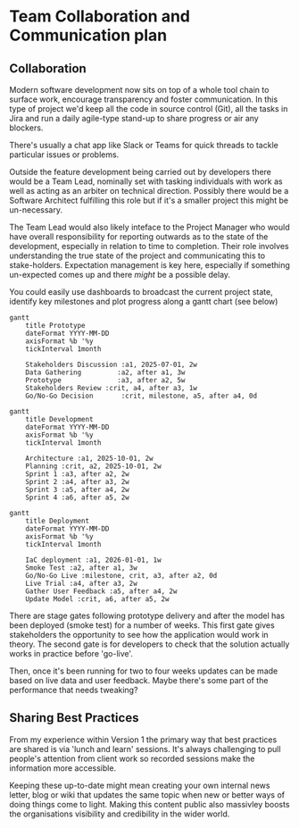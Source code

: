 # Team Collaboration and Communication plan

## Collaboration
Modern software development now sits on top of a whole tool chain to surface work, encourage transparency and foster communication. In this type of project we'd keep all the code in source control (Git), all the tasks in Jira and run a daily agile-type stand-up to share progress or air any blockers. 

There's usually a chat app like Slack or Teams for quick threads to tackle particular issues or problems.

Outside the feature development being carried out by developers there would be a Team Lead, nominally set with tasking individuals with work as well as acting as an arbiter on technical direction. Possibly there would be a Software Architect fulfilling this role but if it's a smaller project this might be un-necessary. 

The Team Lead would also likely inteface to the Project Manager who would have overall responsibility for reporting outwards as to the state of the development, especially in relation to time to completion. Their role involves understanding the true state of the project and communicating this to stake-holders. Expectation management is key here, especially if something un-expected comes up and there _might_ be a possible delay. 

You could easily use dashboards to broadcast the current project state, identify key milestones and plot progress along a gantt chart (see below)

<style>
  /* Default for dark themes - white text */
  .mermaid text {
    fill: white !important;
  }
  .mermaid .taskText, 
  .mermaid .sectionTitle, 
  .mermaid .grid text, 
  .mermaid .tickText,
  .mermaid .titleText,
  .mermaid .labelText,
  .mermaid .loopText,
  .mermaid .actor text {
    fill: white !important;
  }
  
  /* Handle mdBook light and rust themes - black text */
  html.light .mermaid text,
  html.light .mermaid .taskText,
  html.light .mermaid .sectionTitle,
  html.light .mermaid .grid text,
  html.light .mermaid .tickText,
  html.light .mermaid .titleText,
  html.light .mermaid .labelText,
  html.light .mermaid .loopText,
  html.light .mermaid .actor text,
  html.rust .mermaid text,
  html.rust .mermaid .taskText,
  html.rust .mermaid .sectionTitle,
  html.rust .mermaid .grid text,
  html.rust .mermaid .tickText,
  html.rust .mermaid .titleText,
  html.rust .mermaid .labelText,
  html.rust .mermaid .loopText,
  html.rust .mermaid .actor text {
    fill: black !important;
  }
  
  /* Ensure dark themes have white text */
  html.navy .mermaid text,
  html.navy .mermaid .taskText,
  html.navy .mermaid .sectionTitle,
  html.navy .mermaid .grid text,
  html.navy .mermaid .tickText,
  html.navy .mermaid .titleText,
  html.navy .mermaid .labelText,
  html.navy .mermaid .loopText,
  html.navy .mermaid .actor text,
  html.ayu .mermaid text,
  html.ayu .mermaid .taskText,
  html.ayu .mermaid .sectionTitle,
  html.ayu .mermaid .grid text,
  html.ayu .mermaid .tickText,
  html.ayu .mermaid .titleText,
  html.ayu .mermaid .labelText,
  html.ayu .mermaid .loopText,
  html.ayu .mermaid .actor text,
  html.coal .mermaid text,
  html.coal .mermaid .taskText,
  html.coal .mermaid .sectionTitle,
  html.coal .mermaid .grid text,
  html.coal .mermaid .tickText,
  html.coal .mermaid .titleText,
  html.coal .mermaid .labelText,
  html.coal .mermaid .loopText,
  html.coal .mermaid .actor text {
    fill: white !important;
  }
  
  /* Ensure links and other specific elements have correct colors in light themes */
  html.light .mermaid .flowchart-link,
  html.rust .mermaid .flowchart-link {
    stroke: #333 !important;
  }
  
  /* Ensure links have correct colors in dark themes */
  html.navy .mermaid .flowchart-link,
  html.ayu .mermaid .flowchart-link,
  html.coal .mermaid .flowchart-link {
    stroke: #ccc !important;
  }
  
  /* Additional styles for better visibility in all themes */
  .mermaid .grid path {
    stroke-opacity: 0.5;
  }
  .mermaid .today {
    stroke-width: 2px;
  }
</style>

```mermaid
gantt
    title Prototype
    dateFormat YYYY-MM-DD
    axisFormat %b '%y
    tickInterval 1month

    Stakeholders Discussion :a1, 2025-07-01, 2w
    Data Gathering         :a2, after a1, 3w
    Prototype              :a3, after a2, 5w
    Stakeholders Review :crit, a4, after a3, 1w
    Go/No-Go Decision       :crit, milestone, a5, after a4, 0d
```

```mermaid
gantt
    title Development
    dateFormat YYYY-MM-DD
    axisFormat %b '%y
    tickInterval 1month

    Architecture :a1, 2025-10-01, 2w
    Planning :crit, a2, 2025-10-01, 2w
    Sprint 1 :a3, after a2, 2w
    Sprint 2 :a4, after a3, 2w
    Sprint 3 :a5, after a4, 2w
    Sprint 4 :a6, after a5, 2w
```

```mermaid
gantt
    title Deployment
    dateFormat YYYY-MM-DD
    axisFormat %b '%y
    tickInterval 1month

    IaC deployment :a1, 2026-01-01, 1w
    Smoke Test :a2, after a1, 3w
    Go/No-Go Live :milestone, crit, a3, after a2, 0d
    Live Trial :a4, after a3, 2w
    Gather User Feedback :a5, after a4, 2w
    Update Model :crit, a6, after a5, 2w
```

There are stage gates following prototype delivery and after the model has been deployed (smoke test) for a number of weeks. This first gate gives stakeholders the opportunity to see how the application would work in theory. The second gate is for developers to check that the solution actually works in practice before 'go-live'. 

Then, once it's been running for two to four weeks updates can be made based on live data and user feedback. Maybe there's some part of the performance that needs tweaking?

## Sharing Best Practices
From my experience within Version 1 the primary way that best practices are shared is via 'lunch and learn' sessions. It's always challenging to pull people's attention from client work so recorded sessions make the information more accessible. 

Keeping these up-to-date might mean creating your own internal news letter, blog or wiki that updates the same topic when new or better ways of doing things come to light. Making this content public also massivley boosts the organisations visibility and credibility in the wider world.

